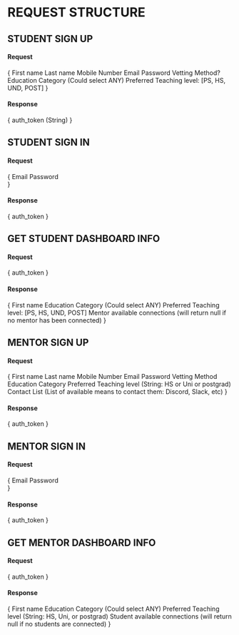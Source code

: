 # REQUEST STRUCTURE

## STUDENT SIGN UP
#### Request
{
	First name
	Last name
	Mobile Number
	Email
	Password
	Vetting Method?
	Education Category (Could select ANY)
	Preferred Teaching level: [PS, HS, UND, POST]
}

#### Response
{
	auth_token (String)
}


## STUDENT SIGN IN
#### Request
{
	Email
	Password	
}
#### Response
{
	auth_token
}


## GET STUDENT DASHBOARD INFO
#### Request
{
  auth_token
}
#### Response
{
	First name
	Education Category (Could select ANY)
	Preferred Teaching level: [PS, HS, UND, POST]
	Mentor available connections (will return null if no mentor has been connected)
}


## MENTOR SIGN UP
#### Request
{
	First name
	Last name
	Mobile Number
	Email
	Password
	Vetting Method
	Education Category
	Preferred Teaching level (String: HS or Uni or postgrad)
	Contact List (List of available means to contact them: Discord, Slack, etc)
}
#### Response
{
  auth_token
}


## MENTOR SIGN IN
#### Request
{
	Email
	Password	
}
#### Response
{
  auth_token
}


## GET MENTOR DASHBOARD INFO
#### Request
{
  auth_token
}
#### Response
{
	First name
	Education Category (Could select ANY)
	Preferred Teaching level (String: HS, Uni, or postgrad)
	Student available connections (will return null if no students are connected)
}